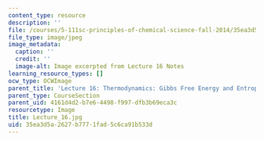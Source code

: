 ```yaml
---
content_type: resource
description: ''
file: /courses/5-111sc-principles-of-chemical-science-fall-2014/35ea3d5a2627b7771fad5c6ca91b533d_Lecture_16.jpg
file_type: image/jpeg
image_metadata:
  caption: ''
  credit: ''
  image-alt: Image excerpted from Lecture 16 Notes
learning_resource_types: []
ocw_type: OCWImage
parent_title: 'Lecture 16: Thermodynamics: Gibbs Free Energy and Entropy'
parent_type: CourseSection
parent_uid: 4161d4d2-b7e6-4498-f997-dfb3b69eca3c
resourcetype: Image
title: Lecture_16.jpg
uid: 35ea3d5a-2627-b777-1fad-5c6ca91b533d
---
```

